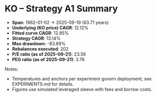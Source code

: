 # KO – Strategy A1 Summary

- **Span**: 1962-01-02 → 2025-09-19 (63.71 years)
- **Underlying (KO price) CAGR**: 12.12%
- **Fitted curve CAGR**: 12.85%
- **Strategy CAGR**: 13.14%
- **Max drawdown**: -83.89%
- **Rebalances executed**: 202
- **P/E ratio (as of 2025-09-21)**: 23.56
- **PEG ratio (as of 2025-09-21)**: 3.76

Notes:

- Temperatures and anchors per experiment govern deployment; see EXPERIMENTS.md for details.
- Figures use simulated leveraged sleeve with fees and borrow costs.

